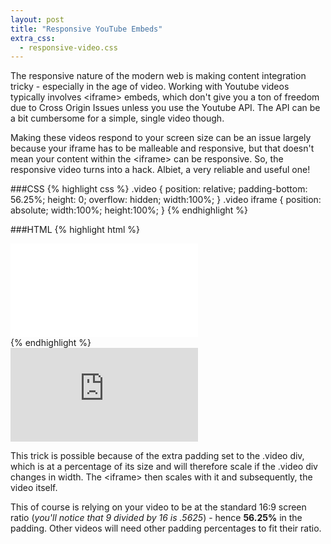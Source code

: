 ```yaml
---
layout: post
title: "Responsive YouTube Embeds"
extra_css:
  - responsive-video.css
---
```


The responsive nature of the modern web is making content integration tricky - especially in the age of video. Working with Youtube videos typically involves <span>&lt;iframe&gt;</span> embeds, which don't give you a ton of freedom due to Cross Origin Issues unless you use the Youtube API. The API can be a bit cumbersome for a simple, single video though.

Making these videos respond to your screen size can be an issue largely because your iframe has to be malleable and responsive, but that doesn't mean your content within the <span>&lt;iframe&gt;</span> can be responsive. So, the responsive video turns into a hack. Albiet, a very reliable and useful one!

###CSS
{% highlight css %}
.video {
  position: relative;
  padding-bottom: 56.25%;
  height: 0;
  overflow: hidden;
  width:100%;
}
.video iframe {
  position: absolute;
  width:100%;
  height:100%;
}
{% endhighlight %}

###HTML
{% highlight html %}
<div class="video">
<iframe src="..." frameborder="0" allowfullscreen></iframe>
</div>
{% endhighlight %}

<div class="video">
<iframe src="http://www.youtube.com/embed/BPkMh7bR4PE?rel=0" frameborder="0" allowfullscreen></iframe>
</div>

This trick is possible because of the extra padding set to the <span>.video</span> div, which is at a percentage of its size and will therefore scale if the <span>.video</span> div changes in width. The <span>&lt;iframe&gt;</span> then scales with it and subsequently, the video itself.

This of course is relying on your video to be at the standard 16:9 screen ratio (*you'll notice that 9 divided by 16 is .5625*) - hence **56.25%** in the padding. Other videos will need other padding percentages to fit their ratio.